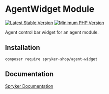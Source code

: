 # AgentWidget Module
[![Latest Stable Version](https://poser.pugx.org/spryker-shop/agent-widget/v/stable.svg)](https://packagist.org/packages/spryker-shop/agent-widget)
[![Minimum PHP Version](https://img.shields.io/badge/php-%3E%3D%207.3-8892BF.svg)](https://php.net/)

Agent control bar widget for an agent module.

## Installation

```
composer require spryker-shop/agent-widget
```

## Documentation

[Spryker Documentation](https://academy.spryker.com/developing_with_spryker/module_guide/modules.html)
